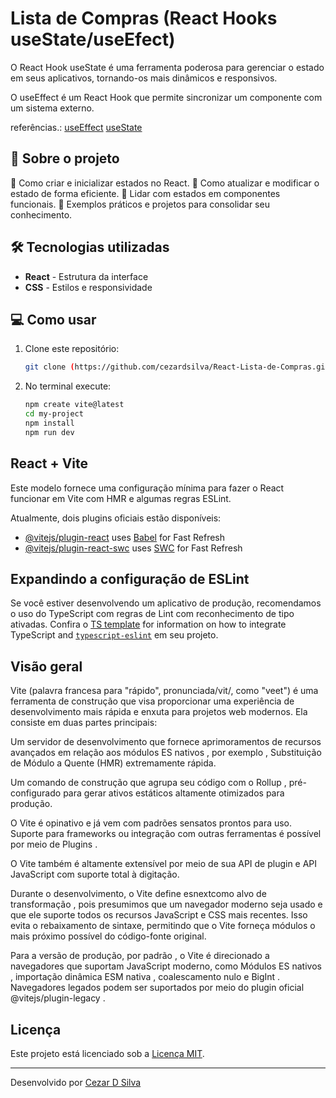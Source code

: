 # Lista de Compras (React Hooks useState/useEfect)

O React Hook useState é uma ferramenta poderosa para gerenciar o estado em seus aplicativos, tornando-os mais dinâmicos e responsivos.

O useEffect é um React Hook que permite sincronizar um componente com um sistema externo.

referências.: [useEffect](https://react.dev/reference/react/useEffect) [useState](https://react.dev/reference/react/useState)

## 🚀 Sobre o projeto

🔹 Como criar e inicializar estados no React.
🔹 Como atualizar e modificar o estado de forma eficiente.
🔹 Lidar com estados em componentes funcionais.
🔹 Exemplos práticos e projetos para consolidar seu conhecimento.

## 🛠 Tecnologias utilizadas

- **React** - Estrutura da interface
- **CSS** - Estilos e responsividade


## 💻 Como usar

1. Clone este repositório:
   ```sh
   git clone (https://github.com/cezardsilva/React-Lista-de-Compras.git)

2. No terminal execute:
   ```sh
   npm create vite@latest
   cd my-project
   npm install
   npm run dev


## React + Vite

Este modelo fornece uma configuração mínima para fazer o React funcionar em Vite com HMR e algumas regras ESLint.

Atualmente, dois plugins oficiais estão disponíveis:

- [@vitejs/plugin-react](https://github.com/vitejs/vite-plugin-react/blob/main/packages/plugin-react) uses [Babel](https://babeljs.io/) for Fast Refresh
- [@vitejs/plugin-react-swc](https://github.com/vitejs/vite-plugin-react/blob/main/packages/plugin-react-swc) uses [SWC](https://swc.rs/) for Fast Refresh

## Expandindo a configuração de ESLint

Se você estiver desenvolvendo um aplicativo de produção, recomendamos o uso do TypeScript com regras de Lint com reconhecimento de tipo ativadas. Confira o [TS template](https://github.com/vitejs/vite/tree/main/packages/create-vite/template-react-ts) for information on how to integrate TypeScript and [`typescript-eslint`](https://typescript-eslint.io) em seu projeto.

## Visão geral
Vite (palavra francesa para "rápido", pronunciada/vit/, como "veet") é uma ferramenta de construção que visa proporcionar uma experiência de desenvolvimento mais rápida e enxuta para projetos web modernos. Ela consiste em duas partes principais:

Um servidor de desenvolvimento que fornece aprimoramentos de recursos avançados em relação aos módulos ES nativos , por exemplo , Substituição de Módulo a Quente (HMR) extremamente rápida.

Um comando de construção que agrupa seu código com o Rollup , pré-configurado para gerar ativos estáticos altamente otimizados para produção.

O Vite é opinativo e já vem com padrões sensatos prontos para uso. Suporte para frameworks ou integração com outras ferramentas é possível por meio de Plugins . 

O Vite também é altamente extensível por meio de sua API de plugin e API JavaScript com suporte total à digitação.


Durante o desenvolvimento, o Vite define esnextcomo alvo de transformação , pois presumimos que um navegador moderno seja usado e que ele suporte todos os recursos JavaScript e CSS mais recentes. Isso evita o rebaixamento de sintaxe, permitindo que o Vite forneça módulos o mais próximo possível do código-fonte original.

Para a versão de produção, por padrão , o Vite é direcionado a navegadores que suportam JavaScript moderno, como Módulos ES nativos , importação dinâmica ESM nativa , coalescamento nulo e BigInt . Navegadores legados podem ser suportados por meio do plugin oficial @vitejs/plugin-legacy . 

## Licença

Este projeto está licenciado sob a [Licença MIT](LICENSE).

---
Desenvolvido por [Cezar D Silva](https://github.com/cezardsilva)
